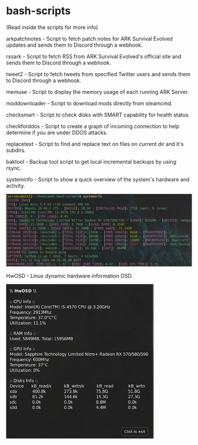 # bash-scripts

(Read inside the scripts for more info)

arkpatchnotes - Script to fetch patch notes for ARK Survival Evolved updates and sends them to Discord through a webhook.

rssark - Script to fetch RSS from ARK Survival Evolved's official site and sends them to Discord through a webhook.

tweet2 - Script to fetch tweets from specified Twitter users and sends them to Discord through a webhook.

memuse - Script to display the memory usage of each running ARK Server.

moddownloader - Script to download mods directly from steamcmd.

checksmart - Script to check disks with SMART capability for health status.

checkforddos - Script to create a graph of incoming connection to help determine if you are under DDOS attacks.

replacetext - Script to find and replace text on files on current dir and it's subdirs.

baktool - Backup tool script to get local incremental backups by using rsync.

systeminfo - Script to show a quick overview of the system's hardware and activity.

![systeminfo Screenshot](https://github.com/PerseusArkouda/bash-scripts/blob/master/systeminfo-Screenshot.jpg?raw=true)

HwOSD - Linux dynamic hardware information OSD.

![HwOSD Screenshot](https://github.com/PerseusArkouda/bash-scripts/blob/master/HwOSD-Screenshot.jpg?raw=true)

